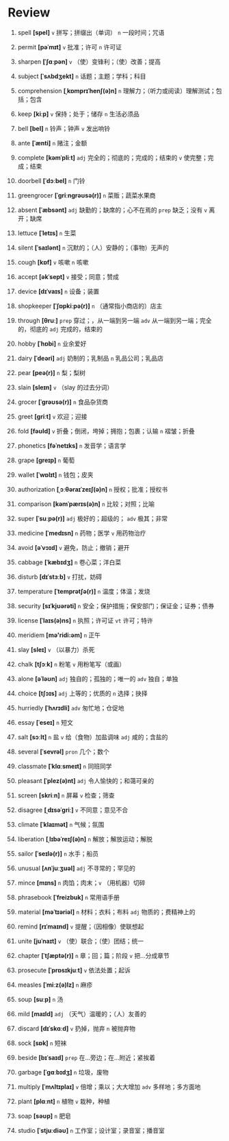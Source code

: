 # Review
1. spell **[spel]** `v` 拼写；拼缀出（单词） `n` 一段时间；咒语

2. permit **[pəˈmɪt]** `v` 批准；许可 `n` 许可证

3. sharpen **[ˈʃɑːpən]** `v` （使）变锋利；（使）改善；提高

4. subject **[ˈsʌbdʒekt]** `n` 话题；主题；学科；科目

5. comprehension **[ˌkɒmprɪˈhenʃ(ə)n]** `n` 理解力；（听力或阅读）理解测试；包括；包含

6. keep **[kiːp]** `v` 保持；处于；储存 `n` 生活必须品

7. bell **[bel]** `n` 铃声；钟声 `v` 发出响铃

8. ante **[ˈænti]** `n` 赌注；金额

9. complete **[kəmˈpliːt]** `adj` 完全的；彻底的；完成的；结束的 `v` 使完整；完成；结束

10. doorbell **[ˈdɔːbel]** `n` 门铃

11. greengrocer **[ˈɡriːnɡrəʊsə(r)]** `n` 菜贩；蔬菜水果商

12. absent **[ˈæbsənt]** `adj` 缺勤的；缺席的；心不在焉的 `prep` 缺乏；没有 `v` 离开；缺席

13. lettuce **[ˈletɪs]** `n` 生菜

14. silent **[ˈsaɪlənt]** `n` 沉默的；（人）安静的；（事物）无声的

15. cough **[kɒf]** `v` 咳嗽 `n` 咳嗽

16. accept **[əkˈsept]** `v` 接受；同意；赞成

17. device **[dɪˈvaɪs]** `n` 设备；装置

18. shopkeeper **[ˈʃɒpkiːpə(r)]** `n` （通常指小商店的）店主

19. through **[θruː]** `prep` 穿过；，从一端到另一端 `adv` 从一端到另一端；完全的，彻底的 `adj` 完成的，结束的

20. hobby **[ˈhɒbi]** `n` 业余爱好

21. dairy **[ˈdeəri]** `adj` 奶制的；乳制品 `n` 乳品公司；乳品店

22. pear **[peə(r)]** `n` 梨；梨树

23. slain **[sleɪn]** `v` （slay 的过去分词）

24. grocer **[ˈɡrəʊsə(r)]** `n` 食品杂货商

25. greet **[ɡriːt]** `v` 欢迎；迎接

26. fold **[fəʊld]** `v` 折叠；倒闭，垮掉；拥抱；包裹；认输 `n` 褶皱；折叠

27. phonetics **[fəˈnetɪks]** `n` 发音学；语言学

28. grape **[ɡreɪp]** `n` 葡萄

29. wallet **[ˈwɒlɪt]** `n` 钱包；皮夹

30. authorization **[ˌɔːθəraɪˈzeɪʃ(ə)n]** `n` 授权；批准；授权书

31. comparison **[kəmˈpærɪs(ə)n]** `n` 比较；对照；比喻

32. super **[ˈsuːpə(r)]** `adj` 极好的；超级的； `adv` 极其；非常

33. medicine **[ˈmedɪsn]** `n` 药物；医学 `v` 用药物治疗

34. avoid **[əˈvɔɪd]** `v` 避免，防止；撤销；避开

35. cabbage **[ˈkæbɪdʒ]** `n` 卷心菜；洋白菜

36. disturb **[dɪˈstɜːb]** `v` 打扰，妨碍

37. temperature **[ˈtemprətʃə(r)]** `n` 温度；体温；发烧

38. security **[sɪˈkjʊərəti]** `n` 安全；保护措施；保安部门；保证金；证券；债券

39. license **[ˈlaɪs(ə)ns]** `n` 执照；许可证 `vt` 许可；特许

40. meridiem **[mə'ridi:əm]** `n` 正午

41. slay **[sleɪ]** `v` （以暴力）杀死

42. chalk **[tʃɔːk]** `n` 粉笔 `v` 用粉笔写（或画）

43. alone **[əˈləʊn]** `adj` 独自的；孤独的；唯一的 `adv` 独自；单独

44. choice **[tʃɔɪs]** `adj` 上等的；优质的 `n` 选择；抉择

45. hurriedly **[ˈhʌrɪdli]** `adv` 匆忙地；仓促地

46. essay **[ˈeseɪ]** `n` 短文

47. salt **[sɔːlt]** `n` 盐 `v` 给（食物）加盐调味 `adj` 咸的；含盐的

48. several **[ˈsevrəl]** `pron` 几个；数个

49. classmate **[ˈklɑːsmeɪt]** `n` 同班同学

50. pleasant **[ˈplez(ə)nt]** `adj` 令人愉快的；和蔼可亲的

51. screen **[skriːn]** `n` 屏幕 `v` 检查；筛查

52. disagree **[ˌdɪsəˈɡriː]** `v` 不同意；意见不合

53. climate **[ˈklaɪmət]** `n` 气候；氛围

54. liberation **[ˌlɪbəˈreɪʃ(ə)n]** `n` 解放；解放运动；解脱

55. sailor **[ˈseɪlə(r)]** `n` 水手；船员

56. unusual **[ʌnˈjuːʒuəl]** `adj` 不寻常的；罕见的

57. mince **[mɪns]** `n` 肉馅；肉末；`v` （用机器）切碎

58. phrasebook **[ˈfreizbuk]** `n` 常用语手册

59. material **[məˈtɪəriəl]** `n` 材料；衣料；布料 `adj` 物质的；费精神上的

60. remind **[rɪˈmaɪnd]** `v` 提醒；（因相像）使联想起

61. unite **[juˈnaɪt]** `v` （使）联合；（使）团结；统一

62. chapter **[ˈtʃæptə(r)]** `n` 章；回；篇；阶段 `v` 把...分成章节

63. prosecute **[ˈprɒsɪkjuːt]** `v` 依法处置；起诉

64. measles **[ˈmiːz(ə)lz]** `n` 麻疹

65. soup **[suːp]** `n` 汤

66. mild **[maɪld]** `adj` （天气）温暖的；（人）友善的

67. discard **[dɪˈskɑːd]** `v` 扔掉，抛弃 `n` 被抛弃物

68. sock **[sɒk]** `n` 短袜

69. beside **[bɪˈsaɪd]** `prep` 在...旁边；在...附近；紧挨着

70. garbage **[ˈɡɑːbɪdʒ]** `n` 垃圾，废物

71. multiply **[ˈmʌltɪplaɪ]** `v` 倍增；乘以；大大增加 `adv` 多样地；多方面地

72. plant **[plɑːnt]** `n` 植物 `v` 栽种，种植

73. soap **[səʊp]** `n` 肥皂

74. studio **[ˈstjuːdiəʊ]** `n` 工作室；设计室；录音室；播音室

